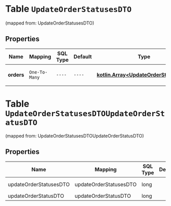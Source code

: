 
# Table `UpdateOrderStatusesDTO`
(mapped from: UpdateOrderStatusesDTO)

## Properties
Name | Mapping | SQL Type | Default | Type | Description | Notes
---- | ------- | -------- | ------- | ---- | ----------- | -----
**orders** | `One-To-Many` | `----` | `----`  | [**kotlin.Array&lt;UpdateOrderStatusDTO&gt;**](UpdateOrderStatusDTO.md) | Список с обновленными заказами. | 


# **Table `UpdateOrderStatusesDTOUpdateOrderStatusDTO`**
(mapped from: UpdateOrderStatusesDTOUpdateOrderStatusDTO)

## Properties
Name | Mapping | SQL Type | Default | Type | Description | Notes
---- | ------- | -------- | ------- | ---- | ----------- | -----
updateOrderStatusesDTO | updateOrderStatusesDTO | long | | kotlin.Long | Primary Key | *one*
updateOrderStatusDTO | updateOrderStatusDTO | long | | kotlin.Long | Foreign Key | *many*



